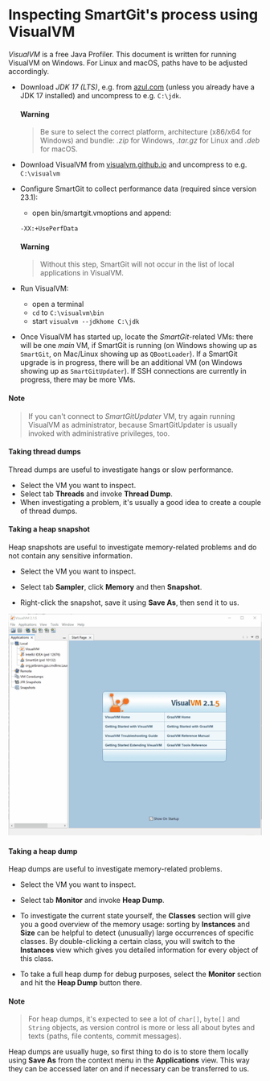 # Inspecting SmartGit's process using VisualVM

*VisualVM* is a free Java Profiler.
This document is written for running VisualVM on Windows.
For Linux and macOS, paths have to be adjusted accordingly.

-   Download *JDK 17 (LTS)*, e.g. from [azul.com](https://www.azul.com/downloads/?package=jdk) (unless you already have a JDK 17 installed) and uncompress to e.g. `C:\jdk`.

	#### Warning
	> Be sure to select the correct platform, architecture (x86/x64 for Windows) and bundle: *.zip* for Windows, *.tar.gz* for Linux and *.deb* for macOS.

-   Download VisualVM from [visualvm.github.io](https://visualvm.github.io/download.html) and uncompress to e.g. `C:\visualvm`

-   Configure SmartGit to collect performance data (required since version 23.1):
    -  open bin/smartgit.vmoptions and append:
    ```
    -XX:+UsePerfData
    ```

    #### Warning
    > Without this step, SmartGit will not occur in the list of local applications in VisualVM.

-   Run VisualVM:
    -  open a terminal
    -  `cd` to `C:\visualvm\bin`
    -  start `visualvm --jdkhome C:\jdk`

-   Once VisualVM has started up, locate the *SmartGit*-related VMs: there will be one *main* VM, if SmartGit is running (on Windows showing up as `SmartGit`, on Mac/Linux showing up as `QBootLoader`).
    If a SmartGit upgrade is in progress, there will be an additional VM (on Windows showing up as `SmartGitUpdater`).
    If SSH connections are currently in progress, there may be more VMs.

#### Note
> If you can't connect to *SmartGitUpdater* VM, try again running VisualVM as administrator, because SmartGitUpdater is usually invoked with administrative privileges, too.

#### Taking thread dumps

Thread dumps are useful to investigate hangs or slow performance.

-   Select the VM you want to inspect.
-   Select tab **Threads** and invoke **Thread Dump**.
-   When investigating a problem, it's usually a good idea to create a couple of thread dumps.

#### Taking a heap snapshot

Heap snapshots are useful to investigate memory-related problems and do not contain any sensitive information.

-   Select the VM you want to inspect.

-   Select tab **Sampler**, click **Memory** and then **Snapshot**.

-   Right-click the snapshot, save it using **Save As**, then send it to us.

![Example Image](images/jvisualvm-take-snapshot.gif)

#### Taking a heap dump

Heap dumps are useful to investigate memory-related problems.

-   Select the VM you want to inspect.

-   Select tab **Monitor** and invoke **Heap Dump**.

-   To investigate the current state yourself, the **Classes** section will give you a good overview of the memory usage: sorting by **Instances** and **Size** can be helpful to detect (unusually) large occurrences of specific classes.
    By double-clicking a certain class, you will switch to the **Instances** view which gives you detailed information for every object of this class.

-   To take a full heap dump for debug purposes, select the **Monitor** section and hit the **Heap Dump** button there.

#### Note
> For heap dumps, it's expected to see a lot of `char[]`, `byte[]` and `String` objects, as version control is more or less all about bytes and texts (paths, file contents, commit messages).

Heap dumps are usually huge, so first thing to do is to store them locally using **Save As** from the context menu in the **Applications** view.
This way they can be accessed later on and if necessary can be transferred to us.
